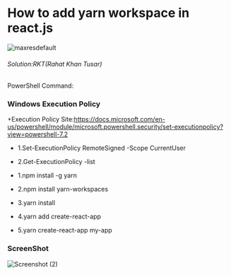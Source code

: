 # How to add yarn workspace in react.js
![maxresdefault](https://user-images.githubusercontent.com/69615463/146716062-06cf5081-9654-4011-a28d-7e6666aa3900.jpg)

<h6>Solution:RKT(Rahat Khan Tusar)</h6>
PowerShell Command:

### Windows Execution Policy ##

+Execution Policy Site:https://docs.microsoft.com/en-us/powershell/module/microsoft.powershell.security/set-executionpolicy?view=powershell-7.2

+ 1.Set-ExecutionPolicy RemoteSigned -Scope CurrentUser
+ 2.Get-ExecutionPolicy -list





+ 1.npm install -g yarn
+ 2.npm install yarn-workspaces
+ 3.yarn install
+ 4.yarn add create-react-app 
+ 5.yarn create-react-app my-app


### ScreenShot ###

![Screenshot (2)](https://user-images.githubusercontent.com/69615463/146715853-1f6c57f4-8477-4dce-a79b-9df052138677.png)











